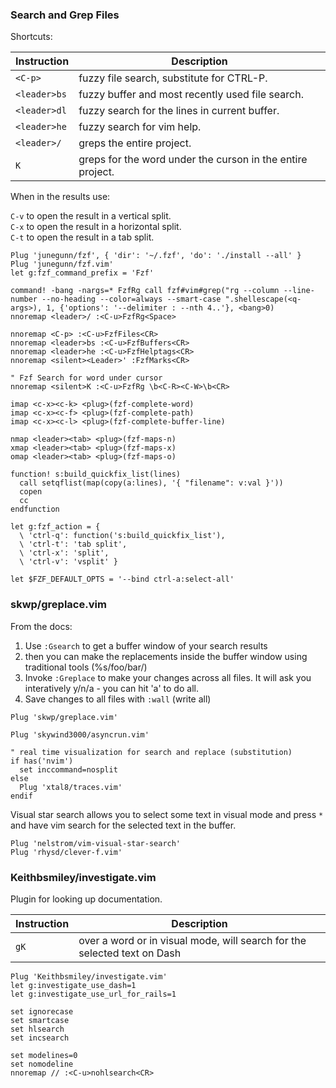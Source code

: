 ### Search and Grep Files

Shortcuts:

| Instruction  | Description                                                |
| ------------ | ---------------------------------------------------------- |
| `<C-p>`      | fuzzy file search, substitute for CTRL-P.                  |
| `<leader>bs` | fuzzy buffer and most recently used file search.           |
| `<leader>dl` | fuzzy search for the lines in current buffer.              |
| `<leader>he` | fuzzy search for vim help.                                 |
| `<leader>/`  | greps the entire project.                                  |
| `K`          | greps for the word under the curson in the entire project. |

When in the results use:

`C-v` to open the result in a vertical split.  
`C-x` to open the result in a horizontal split.  
`C-t` to open the result in a tab split.

```vim
Plug 'junegunn/fzf', { 'dir': '~/.fzf', 'do': './install --all' }
Plug 'junegunn/fzf.vim'
let g:fzf_command_prefix = 'Fzf'

command! -bang -nargs=* FzfRg call fzf#vim#grep("rg --column --line-number --no-heading --color=always --smart-case ".shellescape(<q-args>), 1, {'options': '--delimiter : --nth 4..'}, <bang>0) 
nnoremap <leader>/ :<C-u>FzfRg<Space>

nnoremap <C-p> :<C-u>FzfFiles<CR>
nnoremap <leader>bs :<C-u>FzfBuffers<CR>
nnoremap <leader>he :<C-u>FzfHelptags<CR>
nnoremap <silent><Leader>' :FzfMarks<CR>

" Fzf Search for word under cursor
nnoremap <silent>K :<C-u>FzfRg \b<C-R><C-W>\b<CR>

imap <c-x><c-k> <plug>(fzf-complete-word)
imap <c-x><c-f> <plug>(fzf-complete-path)
imap <c-x><c-l> <plug>(fzf-complete-buffer-line)

nmap <leader><tab> <plug>(fzf-maps-n)
xmap <leader><tab> <plug>(fzf-maps-x)
omap <leader><tab> <plug>(fzf-maps-o)

function! s:build_quickfix_list(lines)
  call setqflist(map(copy(a:lines), '{ "filename": v:val }'))
  copen
  cc
endfunction

let g:fzf_action = {
  \ 'ctrl-q': function('s:build_quickfix_list'),
  \ 'ctrl-t': 'tab split',
  \ 'ctrl-x': 'split',
  \ 'ctrl-v': 'vsplit' }

let $FZF_DEFAULT_OPTS = '--bind ctrl-a:select-all'
```

### skwp/greplace.vim

From the docs:

1. Use `:Gsearch` to get a buffer window of your search results
2. then you can make the replacements inside the buffer window using traditional tools (%s/foo/bar/)
3. Invoke `:Greplace` to make your changes across all files. It will ask you interatively y/n/a - you can hit 'a' to do all.
4. Save changes to all files with `:wall` (write all)

```vim
Plug 'skwp/greplace.vim'
```

```vim
Plug 'skywind3000/asyncrun.vim'

" real time visualization for search and replace (substitution)
if has('nvim')
  set inccommand=nosplit
else
  Plug 'xtal8/traces.vim'
endif
```

Visual star search allows you to select some text in visual mode and press `*`
and have vim search for the selected text in the buffer.

```vim
Plug 'nelstrom/vim-visual-star-search'
Plug 'rhysd/clever-f.vim'
```

### Keithbsmiley/investigate.vim

Plugin for looking up documentation.

| Instruction | Description                                                              |
| ----------- | ------------------------------------------------------------------------ |
| `gK`        | over a word or in visual mode, will search for the selected text on Dash |

```vim
Plug 'Keithbsmiley/investigate.vim'
let g:investigate_use_dash=1
let g:investigate_use_url_for_rails=1
```

```vim
set ignorecase
set smartcase
set hlsearch
set incsearch

set modelines=0
set nomodeline
nnoremap // :<C-u>nohlsearch<CR>
```
